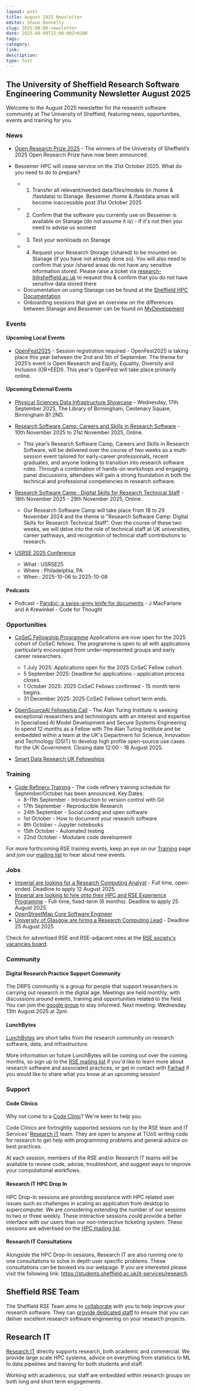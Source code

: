 ```yaml
---
layout: post
title: August 2025 Newsletter
editor: Shaun Donnelly
slug: 2025-08-08-newsletter
date: 2025-08-08T12:00:00Z+0100
tags:
category:
link:
description:
type: text
---
```



## The University of Sheffield Research Software Engineering Community Newsletter August 2025

Welcome to the August 2025 newsletter for the research software community at The University of Sheffield, featuring news, opportunities, events and training for you.

### News

- [Open Research Prize 2025](https://sheffield.ac.uk/openresearch/home/open-research-prize) - The winners of the University of Sheffield’s 2025 Open Research Prize have now been announced.

- Bessemer HPC will cease service on the 31st October 2025. What do you need to do to prepare?
  - 1) Transfer all relevant/needed data/files/models (in /home & /fastdata) to Stanage. Bessemer /home & /fastdata areas will become inaccessible post 31st October 2025 
  - 2) Confirm that the software you currently use on Bessemer is available on Stanage (do not assume it is) - if it's not then you need to advise us soonest
  - 3) Test your workloads on Stanage
  - 4) Request your Research Storage (/shared) to be mounted on Stanage (if you have not already done so). You will also need to confirm that your /shared areas do not have any sensitive information stored. Please raise a ticket via research-it@sheffield.ac.uk to request this & confirm that you do not have sensitive data stored there
  - Documentation on using Stanage can be found at the [Sheffield HPC Documentation](https://docs.hpc.shef.ac.uk/en/latest/hpc/index.html#gsc.tab=0)
  - Onboarding sessions that give an overview on the differences between Stanage and Bessemer can be found on [MyDevelopment](https://mydevelopment.csod.com/login/render.aspx?id=defaultclp)

### Events

#### Upcoming Local Events

- [OpenFest2025](https://sheffield.ac.uk/openresearch/events/openfest-2025) - Session registration required - OpenFest2025 is taking place this year between the 2nd and 5th of September. The theme for 2025’s event is Open Research and Equity, Equality, Diversity and Inclusion (OR+EEDI). This year's OpenFest will take place primarily online.


#### Upcoming External Events

- [Physical Sciences Data Infrastructure Showcase](https://www.psdi.ac.uk/event/psdi-showcase/) - Wednesday, 17th September 2025, The Library of Birmingham, Centenary Square, Birmingham B1 2ND.

- [Research Software Camp: Careers and Skills in Research Software](https://www.software.ac.uk/Events/research-software-camp-careers-and-skills-research-software) - 10th November 2025 to 21st November 2025, Online.
  - This year’s Research Software Camp, Careers and Skills in Research Software, will be delivered over the course of two weeks as a multi-session event tailored for early-career professionals, recent graduates, and anyone looking to transition into research software roles. Through a combination of hands-on workshops and engaging panel discussions, attendees will gain a strong foundation in both the technical and professional competencies in research software.

- [Research Software Camp : Digital Skills for Research Technical Staff](https://www.software.ac.uk/Events/research-software-camp-digital-skills-research-technical-staff) - 18th November 2025 - 29th November 2025, Online.
  - Our  Research Software Camp will take place from 18 to 29 November 2024 and the theme is "Research Software Camp: Digital Skills for Research Technical Staff". Over the course of these two weeks, we will delve into the role of technical staff at UK universities, career pathways, and recognition of technical staff contributions to research. 

- [USRSE 2025 Conference](https://us-rse.org/usrse25/)
  - What : USRSE25
  - Where : Philadelphia, PA
  - When : 2025-10-06 to 2025-10-08


#### Podcasts

- Podcast - [Pandoc: a swiss-army knife for documents](https://codeforthought.buzzsprout.com/1326658/episodes/17150221-en-pandoc-a-swiss-army-knife-for-documents-with-j-macfarlane-a-krewink) - J MacFarlane and A Krewinkel - Code for Thought

### Opportunities

- [CoSeC Fellowship Programme](https://www.cosec.ac.uk/what-is-cosec/cosec-fellowship-programme/) Applications are now open for the 2025 cohort of CoSeC fellows. The programme is open to all with applications particularly encouraged from under-represented groups and early career researchers.
  - 1 July 2025: Applications open for the 2025 CoSeC Fellow cohort.
  - 5 September 2025: Deadline for applications - application process closes.
  - 1 October 2025: 2025 CoSeC Fellows confirmed - 15 month term begins.
  - 31 December 2025: 2025 CoSeC Fellows cohort term ends.

- [OpenSourceAI Fellowship Call](https://www.turing.ac.uk/work-turing/open-source-ai-fellowship-call-2025?utm_source=LinkedIn&utm_medium=Text_link&utm_campaign=Open-Source-AI-Fellowship-2025) - The Alan Turing Institute is seeking exceptional researchers and technologists with an interest and expertise in Specialised AI Model Development and Secure Systems Engineering to spend 12 months as a Fellow with The Alan Turing Institute and be embedded within a team at the UK's Department for Science, Innovation and Technology (DSIT) to develop high profile open-source use cases for the UK Government. Closing date 12:00 - 18 August 2025.

- [Smart Data Research UK Fellowships](https://www.ukri.org/opportunity/smart-data-research-uk-fellowships/)



### Training

- [Code Refinery Training](https://coderefinery.github.io/2025-09-09-workshop/) - The code refinery training schedule for September/October has been announced. Key Dates:
  - 8-11th September - Introduction to version control with Git
  - 17th September - Reproducible Research
  - 24th September - Social coding and open software
  - 1st October - How to document your research software
  - 8th October - Jupyter notebooks
  - 15th October - Automated testing
  - 22nd October - Modulare code development

For more forthcoming RSE training events, keep an eye on our
[Training](https://rse.shef.ac.uk/training/) page and join our [mailing
list](https://groups.google.com/a/sheffield.ac.uk/g/rse-group) to hear about new events.

### Jobs

- [Imperial are looking for a Research Computing Analyst](https://www.imperial.ac.uk/jobs/search-jobs/description/index.php?jobId=24829&jobTitle=Research+Computing+Analyst) - Full time, open-ended. Deadline to apply 12 August 2025.
- [Imperial are looking to hire onto their HPC and RSE Experience Programme](https://www.imperial.ac.uk/jobs/search-jobs/description/index.php?jobId=24958&jobTitle=Research+Software+Engineer+HPC+and+RSE+Experience+Programme) - Full-time, fixed-term (6 months). Deadline to apply 25 August 2025.
- [OpenStreetMap Core Software Engineer](https://blog.openstreetmap.org/2025/08/01/apply-to-be-the-openstreetmap-core-software-engineer/)
- [University of Glasgow are hiring a Research Computing Lead](https://www.jobs.gla.ac.uk/job/research-computing-lead?source=mastodon.social) - Deadline 25 August 2025

Check for advertised RSE and RSE-adjacent roles at the [RSE society's vacancies board](https://society-rse.org/careers/vacancies/).

### Community

#### Digital Research Practice Support Community

The DRPS community is a group for people that support researchers in carrying out research in the digital age. Meetings are held monthly, with discussions around events, training and opportunities related to the field. You can join the [google group](https://groups.google.com/u/1/a/sheffield.ac.uk/g/digital-research-practice-support-community-group/about) to stay informed.
Next meeting: Wednesday 13th August 2025 at 2pm.

#### LunchBytes

[LunchBytes](https://rse.shef.ac.uk/community/lunch-bytes/) are short talks from the research community on research software, data, and infrastructure.

More information on future LunchBytes will be coming out over the coming months, so sign up to the [RSE mailing list](https://groups.google.com/a/sheffield.ac.uk/g/RSE-group) if you'd like to learn more about research software and associated practices, or get in contact with [Farhad](mailto:farhad.allian@sheffield.ac.uk) if you would like to share what you know at an upcoming session!

### Support

#### Code Clinics

Why not come to a [Code Clinic](https://rse.shef.ac.uk/support/code-clinic/)? We're keen to help you.

Code Clinics are fortnightly supported sessions run by the RSE team and IT Services’ [Research
IT](https://www.sheffield.ac.uk/it-services/research) team. They are open to anyone at TUoS writing code for research to
get help with programming problems and general advice on best practices.

At each session, members of the RSE and/or Research IT teams will be available to review code, advise, troubleshoot, and
suggest ways to improve your computational workflows.

#### Research IT HPC Drop In

HPC Drop-In sessions are providing assistance with HPC related user issues such as challenges in scaling an application
from desktop to supercomputer. We are considering extending the number of our sessions to two or three weekly. These
interactive sessions could provide a better interface with our users than our non-interactive ticketing system. These
sessions are advertised on the [HPC mailing list](https://groups.google.com/u/1/a/sheffield.ac.uk/g/hpc).

#### Research IT Consultations

Alongside the HPC Drop-In sessions, Research IT are also running one to one consultations to solve in depth user
specific problems. These consultations can be booked via our webpage. If you are interested please visit the following
link: <https://students.sheffield.ac.uk/it-services/research>.

## Sheffield RSE Team

The Sheffield RSE Team aims to [collaborate](https://rse.shef.ac.uk/collaboration/) with you to help improve your
research software. They can [provide dedicated staff](https://rse.shef.ac.uk/collaboration/provision/) to ensure that
you can deliver excellent research software engineering on your research projects.

## Research IT

[Research IT](https://students.sheffield.ac.uk/it-services/research) directly supports research, both academic and
commercial.  We provide large scale HPC systems, advice on everything from statistics to ML to data pipelines and
training for both students and staff.

Working with academics, our staff are embedded within research groups on both long and short term engagements.
